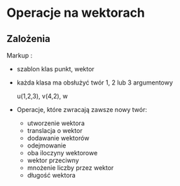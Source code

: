 # Operacje na wektorach

## Zalożenia

Markup : 
  * szablon klas punkt, wektor
  * każda klasa ma obsłużyć twór 1, 2 lub 3 argumentowy

    u(1,2,3), v(4,2), w

  * Operacje, które zwracają zawsze nowy twór:
    * utworzenie wektora
    * translacja o wektor
    * dodawanie wektorów
    * odejmowanie
    * oba iloczyny wektorowe
    * wektor przeciwny
    * mnożenie liczby przez wektor
    * długość wektora
